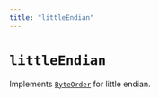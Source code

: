 ```yaml
---
title: "littleEndian"
---
```


# `littleEndian`

Implements [`ByteOrder`](/reference/binary/ByteOrder) for little endian.
